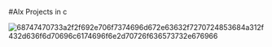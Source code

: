 #Alx Projects in c

![68747470733a2f2f692e706f7374696d672e63632f7270724853684a312f432d636f6d70696c6174696f6e2d70726f636573732e676966](https://user-images.githubusercontent.com/125459327/225973505-587af882-f30b-4765-af43-6fa44901c54e.gif)
